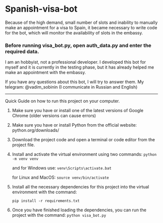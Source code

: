 # Spanish-visa-bot
Because of the high demand, small number of slots and inability to manually make an appointment for a visa to Spain, it became necessary to write code for the bot, which will monitor the availability of slots in the embassy. 

### Before running visa_bot.py, open auth_data.py and enter the required data.

I am an hobbyist, not a professional developer.
I developed this bot for myself and it is currently in the testing phase, but it has already helped me make an appointment with the embassy. 

If you have any questions about this bot, I will try to answer them. 
My telegram: @vadim_sobinin (I communicate in Russian and English)

***

Quick Guide on how to run this project on your computer. 
1. Make sure you have or install one of the latest versions of Google Chrome (older versions can cause errors)
2. Make sure you have or install Python from the official website: python.org/downloads/
3. Download the project code and open a terminal or code editor from the project file. 
4. Install and activate the virtual environment using two commands: ```python -m venv venv``` 

    and for Windows use: ```venv\Scripts\activate.bat``` 

    for Linux and MacOS: ```source venv/bin/activate```
5. Install all the necessary dependencies for this project into the virtual environment with the command: 
    
    ```pip install -r requirements.txt```
6. Once you have finished loading the dependencies, you can run the project with the command: ```python visa_bot.py```

